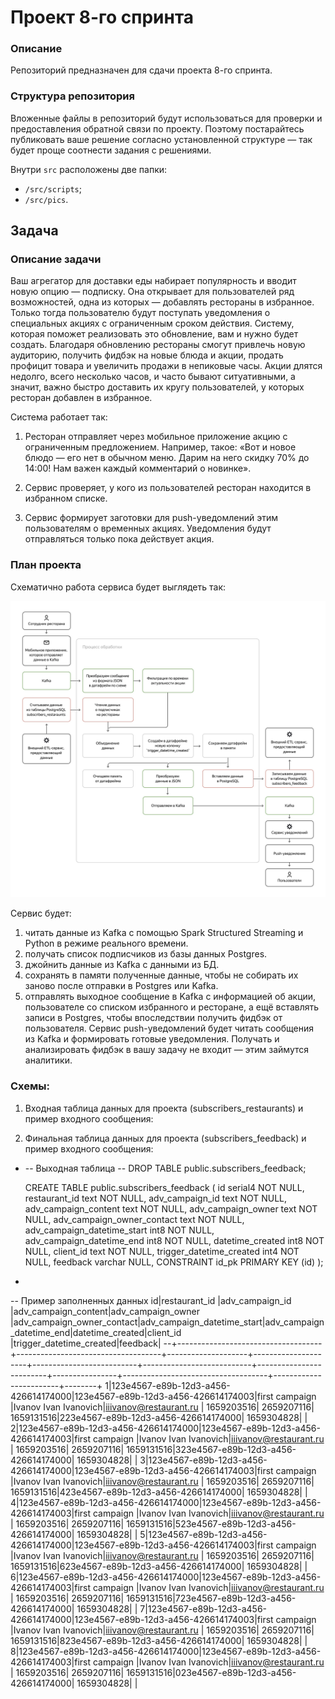 # Проект 8-го спринта

### Описание
Репозиторий предназначен для сдачи проекта 8-го спринта.

### Структура репозитория
Вложенные файлы в репозиторий будут использоваться для проверки и предоставления обратной связи по проекту. Поэтому постарайтесь публиковать ваше решение согласно установленной структуре — так будет проще соотнести задания с решениями.

Внутри `src` расположены две папки:
- `/src/scripts`;
- `/src/pics`.

## Задача
### Описание задачи
Ваш агрегатор для доставки еды набирает популярность и вводит новую опцию — подписку. Она открывает для пользователей ряд возможностей, одна из которых — добавлять рестораны в избранное. Только тогда пользователю будут поступать уведомления о специальных акциях с ограниченным сроком действия. Систему, которая поможет реализовать это обновление, вам и нужно будет создать.
Благодаря обновлению рестораны смогут привлечь новую аудиторию, получить фидбэк на новые блюда и акции, продать профицит товара и увеличить продажи в непиковые часы. Акции длятся недолго, всего несколько часов, и часто бывают ситуативными, а значит, важно быстро доставить их кругу пользователей, у которых ресторан добавлен в избранное.  

Система работает так:

1. Ресторан отправляет через мобильное приложение акцию с ограниченным предложением. Например, такое: «Вот и новое блюдо — его нет в обычном меню. Дарим на него скидку 70% до 14:00! Нам важен каждый комментарий о новинке».
   
2. Сервис проверяет, у кого из пользователей ресторан находится в избранном списке.
   
3. Сервис формирует заготовки для push-уведомлений этим пользователям о временных акциях. Уведомления будут отправляться только пока действует акция.

 ### План проекта  
 Схематично работа сервиса будет выглядеть так: 

 ![image](src/pics/1.jpg)

Сервис будет:
 
1. читать данные из Kafka с помощью Spark Structured Streaming и Python в режиме реального времени.   
2. получать список подписчиков из базы данных Postgres.
3. джойнить данные из Kafka с данными из БД.
4. сохранять в памяти полученные данные, чтобы не собирать их заново после отправки в Postgres или Kafka.
5. отправлять выходное сообщение в Kafka с информацией об акции, пользователе со списком избранного и ресторане, а ещё вставлять записи в Postgres, чтобы впоследствии получить фидбэк от пользователя. Сервис push-уведомлений будет читать сообщения из Kafka и формировать готовые уведомления. Получать и анализировать фидбэк в вашу задачу не входит — этим займутся аналитики.

### Схемы:

1) Входная таблица данных для проекта (subscribers_restaurants) и пример входного сообщения:


1) Финальная таблица данных для проекта (subscribers_feedback) и пример входного сообщения:

*   -- Выходная таблица
   -- DROP TABLE public.subscribers_feedback;

    CREATE TABLE public.subscribers_feedback (
        id serial4 NOT NULL,
        restaurant_id text NOT NULL,
        adv_campaign_id text NOT NULL,
        adv_campaign_content text NOT NULL,
        adv_campaign_owner text NOT NULL,
        adv_campaign_owner_contact text NOT NULL,
        adv_campaign_datetime_start int8 NOT NULL,
        adv_campaign_datetime_end int8 NOT NULL,
        datetime_created int8 NOT NULL,
        client_id text NOT NULL,
        trigger_datetime_created int4 NOT NULL,
        feedback varchar NULL,
        CONSTRAINT id_pk PRIMARY KEY (id)
   );
*
-- Пример заполненных данных
id|restaurant_id                       |adv_campaign_id                     |adv_campaign_content|adv_campaign_owner   |adv_campaign_owner_contact|adv_campaign_datetime_start|adv_campaign_datetime_end|datetime_created|client_id                           |trigger_datetime_created|feedback|
--+------------------------------------+------------------------------------+--------------------+---------------------+--------------------------+---------------------------+-------------------------+----------------+------------------------------------+------------------------+--------+
 1|123e4567-e89b-12d3-a456-426614174000|123e4567-e89b-12d3-a456-426614174003|first campaign      |Ivanov Ivan Ivanovich|iiivanov@restaurant.ru    |                 1659203516|               2659207116|      1659131516|223e4567-e89b-12d3-a456-426614174000|              1659304828|        |
 2|123e4567-e89b-12d3-a456-426614174000|123e4567-e89b-12d3-a456-426614174003|first campaign      |Ivanov Ivan Ivanovich|iiivanov@restaurant.ru    |                 1659203516|               2659207116|      1659131516|323e4567-e89b-12d3-a456-426614174000|              1659304828|        |
 3|123e4567-e89b-12d3-a456-426614174000|123e4567-e89b-12d3-a456-426614174003|first campaign      |Ivanov Ivan Ivanovich|iiivanov@restaurant.ru    |                 1659203516|               2659207116|      1659131516|423e4567-e89b-12d3-a456-426614174000|              1659304828|        |
 4|123e4567-e89b-12d3-a456-426614174000|123e4567-e89b-12d3-a456-426614174003|first campaign      |Ivanov Ivan Ivanovich|iiivanov@restaurant.ru    |                 1659203516|               2659207116|      1659131516|523e4567-e89b-12d3-a456-426614174000|              1659304828|        |
 5|123e4567-e89b-12d3-a456-426614174000|123e4567-e89b-12d3-a456-426614174003|first campaign      |Ivanov Ivan Ivanovich|iiivanov@restaurant.ru    |                 1659203516|               2659207116|      1659131516|623e4567-e89b-12d3-a456-426614174000|              1659304828|        |
 6|123e4567-e89b-12d3-a456-426614174000|123e4567-e89b-12d3-a456-426614174003|first campaign      |Ivanov Ivan Ivanovich|iiivanov@restaurant.ru    |                 1659203516|               2659207116|      1659131516|723e4567-e89b-12d3-a456-426614174000|              1659304828|        |
 7|123e4567-e89b-12d3-a456-426614174000|123e4567-e89b-12d3-a456-426614174003|first campaign      |Ivanov Ivan Ivanovich|iiivanov@restaurant.ru    |                 1659203516|               2659207116|      1659131516|823e4567-e89b-12d3-a456-426614174000|              1659304828|        |
 8|123e4567-e89b-12d3-a456-426614174000|123e4567-e89b-12d3-a456-426614174003|first campaign      |Ivanov Ivan Ivanovich|iiivanov@restaurant.ru    |                 1659203516|               2659207116|      1659131516|023e4567-e89b-12d3-a456-426614174000|              1659304828|        |

 
